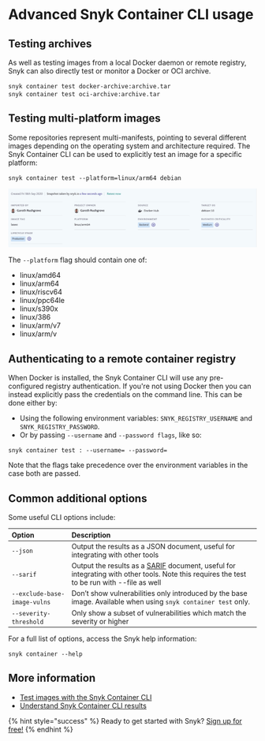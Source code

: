 # Advanced Snyk Container CLI usage

## Testing archives

As well as testing images from a local Docker daemon or remote registry, Snyk can also directly test or monitor a Docker or OCI archive.

```text
snyk container test docker-archive:archive.tar
snyk container test oci-archive:archive.tar
```

## Testing multi-platform images

Some repositories represent multi-manifests, pointing to several different images depending on the operating system and architecture required. The Snyk Container CLI can be used to explicitly test an image for a specific platform:

```text
snyk container test --platform=linux/arm64 debian
```

![](../../.gitbook/assets/platform.png)

The `--platform` flag should contain one of:

* linux/amd64
* linux/arm64
* linux/riscv64
* linux/ppc64le
* linux/s390x
* linux/386
* linux/arm/v7
* linux/arm/v

## Authenticating to a remote container registry

When Docker is installed, the Snyk Container CLI will use any pre-configured registry authentication. If you're not using Docker then you can instead explicitly pass the credentials on the command line. This can be done either by:

* Using the following environment variables: `SNYK_REGISTRY_USERNAME` and `SNYK_REGISTRY_PASSWORD`.
* Or by passing `--username` and `--password flags`, like so:

```text
snyk container test : --username= --password=
```

Note that the flags take precedence over the environment variables in the case both are passed.

## Common additional options

Some useful CLI options include:

| Option | Description |
| :--- | :--- |
| `--json` | Output the results as a JSON document, useful for integrating with other tools |
| `--sarif` | Output the results as a [SARIF](https://www.oasis-open.org/committees/tc_home.php?wg_abbrev=sarif/) document, useful for integrating with other tools. Note this requires the test to be run with --file as well |
| `--exclude-base-image-vulns` | Don’t show vulnerabilities only introduced by the base image. Available when using `snyk container test` only. |
| `--severity-threshold` | Only show a subset of vulnerabilities which match the severity or higher |

For a full list of options, access the Snyk help information:

```text
snyk container --help
```

## More information

* [Test images with the Snyk Container CLI](snyk-container/snyk-cli-for-container-security/)
* [Understand Snyk Container CLI results](snyk-container/snyk-cli-for-container-security/understanding-snyk-container-cli-results/)

{% hint style="success" %}
Ready to get started with Snyk? [Sign up for free!](https://snyk.io/login?cta=sign-up&loc=footer&page=support_docs_page)
{% endhint %}

